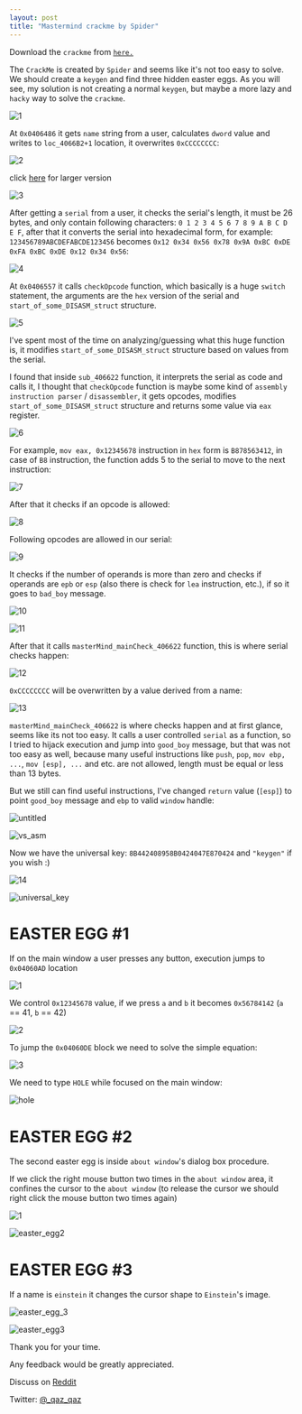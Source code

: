 ```yaml
---
layout: post
title: "Mastermind crackme by Spider"
---
```


Download the `crackme` from [`here.`](https://github.com/secrary/sources_from_secrary_posts/files/2089681/mastermind.zip)

The `CrackMe` is created by `Spider` and seems like it's not too easy to solve. We should create a `keygen` and find three hidden easter eggs.
As you will see, my solution is not creating a normal `keygen`, but maybe a more lazy and `hacky` way to solve the `crackme`.

![1](https://user-images.githubusercontent.com/16405698/41216955-e851289c-6d45-11e8-8212-0cb1e9152d6f.PNG)

At `0x0406486` it gets `name` string from a user, calculates `dword` value and writes to `loc_4066B2+1` location,  it overwrites `0xCCCCCCCC`:

![2](https://user-images.githubusercontent.com/16405698/41216956-e8d5f84c-6d45-11e8-8a00-be152005e92e.png)

click [here](https://user-images.githubusercontent.com/16405698/41216956-e8d5f84c-6d45-11e8-8a00-be152005e92e.png) for larger version

![3](https://user-images.githubusercontent.com/16405698/41216957-e90ca680-6d45-11e8-9e67-d7ffc744576a.png)

After getting a `serial` from a user, it checks the serial's length, it must be 26 bytes, and only contain following characters: `0 1 2 3 4 5 6 7 8 9 A B C D E F`, after that it converts the serial into hexadecimal form, for example: `123456789ABCDEFABCDE123456` becomes `0x12 0x34 0x56 0x78 0x9A 0xBC 0xDE 0xFA 0xBC 0xDE 0x12 0x34 0x56`:

![4](https://user-images.githubusercontent.com/16405698/41216958-e941ca18-6d45-11e8-80d6-1d9945fc518c.PNG)

At `0x0406557` it calls `checkOpcode` function, which basically is a huge `switch` statement, the arguments are the `hex` version of the serial and `start_of_some_DISASM_struct` structure.

![5](https://user-images.githubusercontent.com/16405698/41216959-e96f9880-6d45-11e8-9ab6-d7d450fe8e2e.PNG)

I've spent most of the time on analyzing/guessing what this huge function is, it modifies `start_of_some_DISASM_struct` structure based on values from the serial.

I found that inside `sub_406622` function, it interprets the serial as code and calls it, I thought that `checkOpcode` function is maybe some kind of `assembly instruction parser` / `disassembler`, it gets opcodes, modifies `start_of_some_DISASM_struct` structure and returns some value via `eax` register.

![6](https://user-images.githubusercontent.com/16405698/41216960-e99c1cb6-6d45-11e8-9133-462707da05fa.PNG)

For example, `mov eax, 0x12345678` instruction in `hex` form is `B878563412`, in case of `B8` instruction, the function adds 5 to the serial to move to the next instruction:

![7](https://user-images.githubusercontent.com/16405698/41216961-e9cbe77a-6d45-11e8-942a-ad525f56215a.png)

After that it checks if an opcode is allowed:

![8](https://user-images.githubusercontent.com/16405698/41216963-ea01ae1e-6d45-11e8-946e-9b022e8830b6.PNG)

Following opcodes are allowed in our serial:

![9](https://user-images.githubusercontent.com/16405698/41216942-e53ebf16-6d45-11e8-8489-d5df8050d0ec.PNG)

It checks if the number of operands is more than zero and checks if operands are `epb` or `esp` (also there is check for `lea` instruction, etc.), if so it goes to `bad_boy` message.

![10](https://user-images.githubusercontent.com/16405698/41216943-e5682860-6d45-11e8-94d5-9f1d538fa49e.PNG)

![11](https://user-images.githubusercontent.com/16405698/41216944-e59e58ae-6d45-11e8-837a-c2ac8e0afd13.PNG)

After that it calls `masterMind_mainCheck_406622` function, this is where serial checks happen:

![12](https://user-images.githubusercontent.com/16405698/41216945-e6651296-6d45-11e8-8ec3-93d79cb094de.PNG)

`0xCCCCCCCC` will be overwritten by a value derived from a name:

![13](https://user-images.githubusercontent.com/16405698/41216946-e6905708-6d45-11e8-949e-4fd80d06a874.PNG)

`masterMind_mainCheck_406622` is where checks happen and at first glance, seems like its not too easy. It calls a user controlled `serial` as a function, so I tried to hijack execution and jump into `good_boy` message, but that was not too easy as well, because many useful instructions like `push`, `pop`, `mov ebp, ...`, `mov [esp], ...` and etc. are not allowed, length must be equal or less than 13 bytes.

But we still can find useful instructions, I've changed `return` value (`[esp]`) to point `good_boy` message and `ebp` to valid `window` handle:

![untitled](https://user-images.githubusercontent.com/16405698/41226083-ea765060-6d5f-11e8-9670-eb7b4419d112.png)

![vs_asm](https://user-images.githubusercontent.com/16405698/41216951-e7f6b2a4-6d45-11e8-809d-e29a1b214a26.PNG)

Now we have the universal key: `8B442408958B0424047E870424` and `"keygen"` if you wish :)

![14](https://user-images.githubusercontent.com/16405698/41216948-e73f34b2-6d45-11e8-9e1c-c1b02eb62c14.PNG)

![universal_key](https://user-images.githubusercontent.com/16405698/41217229-cc485a52-6d46-11e8-9ce3-92574c5d85fc.gif)

# EASTER EGG #1

If on the main window a user presses any button, execution jumps to `0x04060AD` location

![1](https://user-images.githubusercontent.com/16405698/41217852-b5653fd8-6d48-11e8-8152-a1266e549544.PNG)

We control `0x12345678` value, if we press `a` and `b` it becomes `0x56784142` (`a` == 41, `b` == 42)

![2](https://user-images.githubusercontent.com/16405698/41217853-b5902432-6d48-11e8-85cf-66a6ad2468aa.PNG)

To jump the `0x04060DE` block we need to solve the simple equation:

![3](https://user-images.githubusercontent.com/16405698/41217854-b5b66174-6d48-11e8-8080-6cc5bbc9c44d.PNG)

We need to type `HOLE` while focused on the main window:

![hole](https://user-images.githubusercontent.com/16405698/41217784-7f587c0c-6d48-11e8-9953-3bff18c0bc67.gif)

# EASTER EGG #2

The second easter egg is inside `about window`'s dialog box procedure.

If we click the right mouse button two times in the `about window` area, it confines the cursor to the `about window` (to release the cursor we should right click the mouse button two times again)

![1](https://user-images.githubusercontent.com/16405698/41224409-f432bf98-6d5b-11e8-9815-6bce5ae32435.PNG)

![easter_egg2](https://user-images.githubusercontent.com/16405698/41224361-d0de553e-6d5b-11e8-9d76-034e4dc633c6.gif)

# EASTER EGG #3

If a name is `einstein` it changes the cursor shape to `Einstein`'s image.

![easter_egg_3](https://user-images.githubusercontent.com/16405698/41216950-e7bc97e0-6d45-11e8-9e44-287f754c5040.png)

![easter_egg3](https://user-images.githubusercontent.com/16405698/41224688-996d47bc-6d5c-11e8-8243-b955ff5cd823.gif)

Thank you for your time.

Any feedback would be greatly appreciated.

Discuss on [Reddit](https://www.reddit.com/r/ReverseEngineering/comments/8q9kvj/mastermind_crackme_by_spider/)

Twitter: [@_qaz_qaz](https://twitter.com/_qaz_qaz)